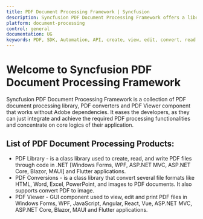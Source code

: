 ```yaml
---
title: PDF Document Processing Framework | Syncfusion
description: Syncfusion PDF Document Processing Framework offers a library for PDF processing, converters, and a viewer component, all without Adobe dependencies.
platform: document-processing
control: general
documentation: UG
keywords: PDF, SDK, Automation, API, create, view, edit, convert, read
---
```


# Welcome to Syncfusion PDF Document Processing Framework

Syncfusion PDF Document Processing Framework is a collection of PDF document processing library, PDF converters and PDF Viewer component that works without Adobe dependencies. It eases the developers, as they can just integrate and achieve the required PDF processing functionalities and concentrate on core logics of their application.


## List of PDF Document Processing Products:

* PDF Library - is a class library used to create, read, and write PDF files through code in .NET [Windows Forms, WPF, ASP.NET MVC, ASP.NET Core, Blazor, MAUI] and Flutter applications.
* PDF Conversions - is a class library that convert several file formats like HTML, Word, Excel, PowerPoint, and images to PDF documents. It also supports convert PDF to image. 
* PDF Viewer - GUI component used to view, edit and print PDF files in Windows Forms, WPF, JavaScript, Angular, React, Vue, ASP.NET MVC, ASP.NET Core, Blazor, MAUI and Flutter applications.


